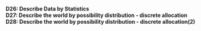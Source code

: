 **D26: Describe Data by Statistics**<br>
**D27: Describe the world by possibility distribution - discrete allocation**<br>
**D28: Describe the world by possibility distribution - discrete allocation(2)**<br>